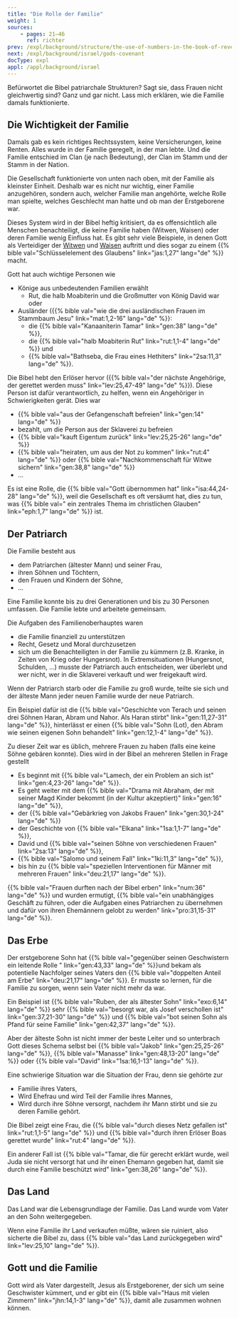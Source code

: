 ```yaml
---
title: "Die Rolle der Familie"
weight: 1
sources:
    - pages: 21–46
      ref: richter
prev: /expl/background/structure/the-use-of-numbers-in-the-book-of-revelation
next: /expl/background/israel/gods-covenant
docType: expl
appl: /appl/background/israel
---
```


Befürwortet die Bibel patriarchale Strukturen? Sagt sie, dass Frauen nicht gleichwertig sind? Ganz und gar nicht. Lass mich erklären, wie die Familie damals funktionierte.

## Die Wichtigkeit der Familie

<a name="7234"></a>
Damals gab es kein richtiges Rechtssystem, keine Versicherungen, keine Renten. Alles wurde in der Familie geregelt, in der man lebte. Und die Familie entschied im Clan (je nach Bedeutung), der Clan im Stamm und der Stamm in der Nation.

Die Gesellschaft funktionierte von unten nach oben, mit der Familie als kleinster Einheit. Deshalb war es nicht nur wichtig, einer Familie anzugehören, sondern auch, welcher Familie man angehörte, welche Rolle man spielte, welches Geschlecht man hatte und ob man der Erstgeborene war.

Dieses System wird in der Bibel heftig kritisiert, da es offensichtlich alle Menschen benachteiligt, die keine Familie haben (Witwen, Waisen) oder deren Familie wenig Einfluss hat. Es gibt sehr viele Beispiele, in denen Gott als Verteidiger der [Witwen](https://www.bibleserver.com/search/SLT/Witwen) und [Waisen](https://www.bibleserver.com/search/SLT/Waisen) auftritt und dies sogar zu einem {{% bible val="Schlüsselelement des Glaubens" link="jas:1,27" lang="de" %}} macht.

Gott hat auch wichtige Personen wie 
- Könige aus unbedeutenden Familien erwählt 
    - Rut, die halb Moabiterin und die Großmutter von König David war oder 
- Ausländer ({{% bible val="wie die drei ausländischen Frauen im Stammbaum Jesu" link="mat:1,2-16" lang="de" %}}: 
    - die {{% bible val="Kanaaniterin Tamar" link="gen:38" lang="de" %}}, 
    - die {{% bible val="halb Moabiterin Rut" link="rut:1,1-4" lang="de" %}} und 
    - {{% bible val="Bathseba, die Frau eines Hethiters" link="2sa:11,3" lang="de" %}}.

Die Bibel hebt den Erlöser hervor ({{% bible val="der nächste Angehörige, der gerettet werden muss" link="lev:25,47-49" lang="de" %}}). Diese Person ist dafür verantwortlich, zu helfen, wenn ein Angehöriger in Schwierigkeiten gerät. Dies war
- {{% bible val="aus der Gefangenschaft befreien" link="gen:14" lang="de" %}}
- bezahlt, um die Person aus der Sklaverei zu befreien
- {{% bible val="kauft Eigentum zurück" link="lev:25,25-26" lang="de" %}}
- {{% bible val="heiraten, um aus der Not zu kommen" link="rut:4" lang="de" %}} oder {{% bible val="Nachkommenschaft für Witwe sichern" link="gen:38,8" lang="de" %}}
- ...

Es ist eine Rolle, die {{% bible val="Gott übernommen hat" link="isa:44,24-28" lang="de" %}}, weil die Gesellschaft es oft versäumt hat, dies zu tun, was {{% bible val=" ein zentrales Thema im christlichen Glauben" link="eph:1,7" lang="de" %}} ist.

## Der Patriarch

<a name="75b9"></a>
Die Familie besteht aus

- dem Patriarchen (ältester Mann) und seiner Frau,
- ihren Söhnen und Töchtern,
- den Frauen und Kindern der Söhne,
- …

Eine Familie konnte bis zu drei Generationen und bis zu 30 Personen umfassen. Die Familie lebte und arbeitete gemeinsam.

Die Aufgaben des Familienoberhauptes waren

- die Familie finanziell zu unterstützen
- Recht, Gesetz und Moral durchzusetzen
- sich um die Benachteiligten in der Familie zu kümmern (z.B. Kranke, in Zeiten von Krieg oder Hungersnot). In Extremsituationen (Hungersnot, Schulden, …) musste der Patriarch auch entscheiden, wer überlebt und wer nicht, wer in die Sklaverei verkauft und wer freigekauft wird.

Wenn der Patriarch starb oder die Familie zu groß wurde, teilte sie sich und der älteste Mann jeder neuen Familie wurde der neue Patriarch.

Ein Beispiel dafür ist die {{% bible val="Geschichte von Terach und seinen drei Söhnen Haran, Abram und Nahor. Als Haran stirbt" link="gen:11,27-31" lang="de" %}}, hinterlässt er einen {{% bible val="Sohn (Lot), den Abram wie seinen eigenen Sohn behandelt" link="gen:12,1-4" lang="de" %}}.

Zu dieser Zeit war es üblich, mehrere Frauen zu haben (falls eine keine Söhne gebären konnte). Dies wird in der Bibel an mehreren Stellen in Frage gestellt

- Es beginnt mit {{% bible val="Lamech, der ein Problem an sich ist" link="gen:4,23-26" lang="de" %}}.
- Es geht weiter mit dem {{% bible val="Drama mit Abraham, der mit seiner Magd Kinder bekommt (in der Kultur akzeptiert)" link="gen:16" lang="de" %}},
- der {{% bible val="Gebärkrieg von Jakobs Frauen" link="gen:30,1-24" lang="de" %}}
- der Geschichte von {{% bible val="Elkana" link="1sa:1,1-7" lang="de" %}},
- David und {{% bible val="seinen Söhne von verschiedenen Frauen" link="2sa:13" lang="de" %}},
- {{% bible val="Salomo und seinem Fall" link="1ki:11,3" lang="de" %}},
- bis hin zu {{% bible val="speziellen Interventionen für Männer mit mehreren Frauen" link="deu:21,17" lang="de" %}}.

{{% bible val="Frauen durften nach der Bibel erben" link="num:36" lang="de" %}} und wurden ermutigt, {{% bible val="ein unabhängiges Geschäft zu führen, oder die Aufgaben eines Patriarchen zu übernehmen und dafür von ihren Ehemännern gelobt zu werden" link="pro:31,15-31" lang="de" %}}.

## Das Erbe

<a name="50b0"></a>
Der erstgeborene Sohn hat {{% bible val="gegenüber seinen Geschwistern ein leitende Rolle " link="gen:43,33" lang="de" %}}und bekam als potentielle Nachfolger seines Vaters den {{% bible val="doppelten Anteil am Erbe" link="deu:21,17" lang="de" %}}. Er musste so lernen, für die Familie zu sorgen, wenn sein Vater nicht mehr da war.

Ein Beispiel ist {{% bible val="Ruben, der als ältester Sohn" link="exo:6,14" lang="de" %}} sehr {{% bible val="besorgt war, als Josef verschollen ist" link="gen:37,21-30" lang="de" %}} und {{% bible val="bot seinen Sohn als Pfand für seine Familie" link="gen:42,37" lang="de" %}}.

Aber der älteste Sohn ist nicht immer der beste Leiter und so unterbrach Gott dieses Schema selbst bei {{% bible val="Jakob" link="gen:25,25-26" lang="de" %}}, {{% bible val="Manasse" link="gen:48,13-20" lang="de" %}} oder {{% bible val="David" link="1sa:16,1-13" lang="de" %}}.

Eine schwierige Situation war die Situation der Frau, denn sie gehörte zur

- Familie ihres Vaters,
- Wird Ehefrau und wird Teil der Familie ihres Mannes,
- Wird durch ihre Söhne versorgt, nachdem ihr Mann stirbt und sie zu deren Familie gehört.

Die Bibel zeigt eine Frau, die {{% bible val="durch dieses Netz gefallen ist" link="rut:1,1-5" lang="de" %}} und {{% bible val="durch ihren Erlöser Boas gerettet wurde" link="rut:4" lang="de" %}}.

Ein anderer Fall ist {{% bible val="Tamar, die für gerecht erklärt wurde, weil Juda sie nicht versorgt hat und ihr einen Ehemann gegeben hat, damit sie durch eine Familie beschützt wird" link="gen:38,26" lang="de" %}}.

## Das Land

<a name="5938"></a>
Das Land war die Lebensgrundlage der Familie. Das Land wurde vom Vater an den Sohn weitergegeben.

Wenn eine Familie ihr Land verkaufen müßte, wären sie ruiniert, also sicherte die Bibel zu, dass {{% bible val="das Land zurückgegeben wird" link="lev:25,10" lang="de" %}}.

## Gott und die Familie

<a name="26ef"></a>
Gott wird als Vater dargestellt, Jesus als Erstgeborener, der sich um seine Geschwister kümmert, und er gibt ein {{% bible val="Haus mit vielen Zimmern" link="jhn:14,1-3" lang="de" %}}, damit alle zusammen wohnen können.
